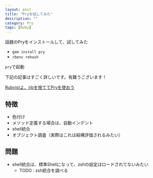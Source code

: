 ```yaml
---
layout: post
title: "Pryを試してみた"
description: ""
category: Pry
tags: [Ruby]
---
```

話題のPryをインストールして、試してみた

- `gem install pry`
- `rbenv rehash`

`pry`で起動

下記の記事はすごく詳しいです。有難うございます！

[Rubyistよ、irbを捨ててPryを使おう](http://labs.timedia.co.jp/2011/12/rubyist-should-use-pry.html)

## 特徴 ##
- 色付け
- メソッド定義する場合は、自動インデント
- shell統合
- オブジェクト調査（実際はこれは結構評価されるみたい）

## 問題 ##
- shell統合は、標準Shellになって、zshの設定はロードされてないみたい
    - TODO : zsh統合を調べる

